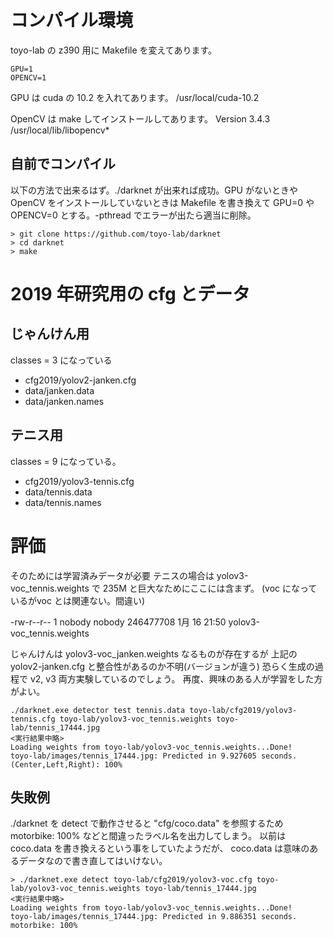 # コンパイル環境
toyo-lab の z390 用に Makefile を変えてあります。

    GPU=1
    OPENCV=1

GPU は cuda の 10.2 を入れてあります。
    /usr/local/cuda-10.2

OpenCV は make してインストールしてあります。
Version 3.4.3
    /usr/local/lib/libopencv*

## 自前でコンパイル
以下の方法で出来るはず。./darknet が出来れば成功。GPU がないときや
OpenCV をインストールしていないときは Makefile を書き換えて
GPU=0 や OPENCV=0 とする。-pthread でエラーが出たら適当に削除。
```
> git clone https://github.com/toyo-lab/darknet
> cd darknet
> make 
```

# 2019 年研究用の cfg とデータ

## じゃんけん用
classes = 3 になっている
- cfg2019/yolov2-janken.cfg  
- data/janken.data
- data/janken.names

## テニス用
classes = 9 になっている。
- cfg2019/yolov3-tennis.cfg  
- data/tennis.data
- data/tennis.names

# 評価
そのためには学習済みデータが必要
テニスの場合は yolov3-voc_tennis.weights で 235M と巨大なためにここには含まず。
(voc になっているがvoc とは関連ない。間違い)

-rw-r--r-- 1 nobody nobody 246477708 1月  16 21:50 yolov3-voc_tennis.weights

じゃんけんは yolov3-voc_janken.weights なるものが存在するが
上記の yolov2-janken.cfg と整合性があるのか不明(バージョンが違う)
恐らく生成の過程で v2, v3 両方実験しているのでしょう。
再度、興味のある人が学習をした方がよい。

```
./darknet.exe detector test tennis.data toyo-lab/cfg2019/yolov3-tennis.cfg toyo-lab/yolov3-voc_tennis.weights toyo-lab/tennis_17444.jpg
<実行結果中略>
Loading weights from toyo-lab/yolov3-voc_tennis.weights...Done!
toyo-lab/images/tennis_17444.jpg: Predicted in 9.927605 seconds.
(Center,Left,Right): 100%
```

## 失敗例
./darknet を detect で動作させると "cfg/coco.data" を参照するため
motorbike: 100% などと間違ったラベル名を出力してしまう。
以前は coco.data を書き換えるという事をしていたようだが、
coco.data は意味のあるデータなので書き直してはいけない。

```
> ./darknet.exe detect toyo-lab/cfg2019/yolov3-voc.cfg toyo-lab/yolov3-voc_tennis.weights toyo-lab/tennis_17444.jpg 
<実行結果中略>
Loading weights from toyo-lab/yolov3-voc_tennis.weights...Done!
toyo-lab/images/tennis_17444.jpg: Predicted in 9.886351 seconds.
motorbike: 100%
```
